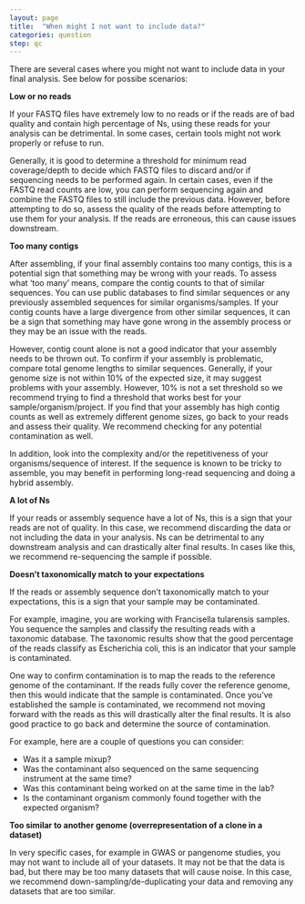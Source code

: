 ```yaml
---
layout: page
title:  "When might I not want to include data?"
categories: question
step: qc
---
```


There are several cases where you might not want to include data in your final analysis. See below for possibe scenarios: 

**Low or no reads**

If your FASTQ files have extremely low to no reads or if the reads are of bad quality and contain high percentage of Ns, using these reads for your analysis can be detrimental. In some cases, certain tools might not work properly or refuse to run. 

Generally, it is good to determine a threshold for minimum read coverage/depth to decide which FASTQ files to discard and/or if sequencing needs to be performed again. In certain cases, even if the FASTQ read counts are low, you can perform sequencing again and combine the FASTQ files to still include the previous data. However, before attempting to do so, assess the quality of the reads before attempting to use them for your analysis. If the reads are erroneous, this can cause issues downstream.


**Too many contigs**

After assembling, if your final assembly contains too many contigs, this is a potential sign that something may be wrong with your reads. To assess what ‘too many’ means, compare the contig counts to that of similar sequences. You can use public databases to find similar sequences or any previously assembled sequences for similar organisms/samples. If your contig counts have a large divergence from other similar sequences, it can be a sign that something may have gone wrong in the assembly process or they may be an issue with the reads. 

However, contig count alone is not a good indicator that your assembly needs to be thrown out. To confirm if your assembly is problematic, compare total genome lengths to similar sequences. Generally, if your genome size is not within 10% of the expected size, it may suggest problems with your assembly. However, 10% is not a set threshold so we recommend trying to find a threshold that works best for your sample/organism/project. If you find that your assembly has high contig counts as well as extremely different genome sizes, go back to your reads and assess their quality. We recommend checking for any potential contamination as well. 

In addition, look into the complexity and/or the repetitiveness of your organisms/sequence of interest. If the sequence is known to be tricky to assemble, you may benefit in performing long-read sequencing and doing a hybrid assembly.

**A lot of Ns**

If your reads or assembly sequence have a lot of Ns, this is a sign that your reads are not of quality. In this case, we recommend discarding the data or not including the data in your analysis. Ns can be detrimental to any downstream analysis and can drastically alter final results. In cases like this, we recommend re-sequencing the sample if possible.

**Doesn’t taxonomically match to your expectations**

If the reads or assembly sequence don’t taxonomically match to your expectations, this is a sign that your sample may be contaminated. 

For example, imagine, you are working with Francisella tularensis samples. You sequence the samples and classify the resulting reads with a taxonomic database. The taxonomic results show that the good percentage of the reads classify as Escherichia coli, this is an indicator that your sample is contaminated. 

One way to confirm contamination is to map the reads to the reference genome of the contaminant. If the reads fully cover the reference genome, then this would indicate that the sample is contaminated. Once you’ve established the sample is contaminated, we recommend not moving forward with the reads as this will drastically alter the final results. It is also good practice to go back and determine the source of contamination. 

For example, here are a couple of questions you can consider: 
- Was it a sample mixup?
- Was the contaminant also sequenced on the same sequencing instrument at the same time?
- Was this contaminant being worked on at the same time in the lab?
- Is the contaminant organism commonly found together with the expected organism?

**Too similar to another genome (overrepresentation of a clone in a dataset)**

In very specific cases, for example in GWAS or pangenome studies, you may not want to include all of your datasets. It may not be that the data is bad, but there may be too many datasets that will cause noise. In this case, we recommend down-sampling/de-duplicating your data and removing any datasets that are too similar. 

